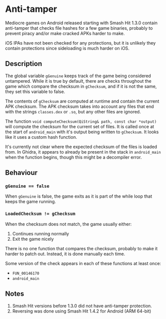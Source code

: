 # Anti-tamper

Mediocre games on Android released starting with Smash Hit 1.3.0 contain anti-tamper that checks file hashes for a few game binaries, probably to prevent piracy and/or make cracked APKs harder to make.

iOS IPAs have not been checked for any protections, but it is unlikely they contain protections since sideloading is much harder on iOS.

## Description

The global variable `gGenuine` keeps track of the game being considered untampered. While it is true by default, there are checks throughout the game which compare the checksum in `gChecksum`, and if it is not the same, they set this variable to false.

The contents of `gChecksum` are computed at runtime and contain the current APK checksum. The APK checksum takes into account any files that end with the strings `classes.dex` or `.so`, but any other files are ignored.

The function `void computeChecksum(QiString& path, const char *output)` will compute the checksum for the current set of files. It is called once at the start of `android_main` with it's output being written to `gChecksum`. It looks like it uses a custom hash function.

It's currently not clear where the expected checksum of the files is loaded from. In Ghidra, it appears to already be present in the stack in `android_main` when the function begins, though this might be a decompiler error.

## Behaviour

### `gGenuine == false`

When `gGenuine` is false, the game exits as it is part of the while loop that keeps the game running.

### `LoadedChecksum != gChecksum`

When the checksum does not match, the game usually either:

1. Continues running normally
2. Exit the game nicely

There is no one function that compares the checksum, probably to make it harder to patch out. Instead, it is done manually each time.

Some version of the check appears in each of these functions at least once:

* `FUN_00146170`
* `android_main`

## Notes

1. Smash Hit versions before 1.3.0 did not have anti-tamper protection.
2. Reversing was done using Smash Hit 1.4.2 for Android (ARM 64-bit)
